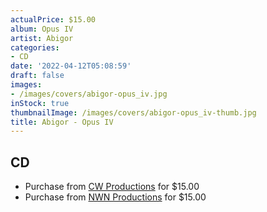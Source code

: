 ```yaml
---
actualPrice: $15.00
album: Opus IV
artist: Abigor
categories:
- CD
date: '2022-04-12T05:08:59'
draft: false
images:
- /images/covers/abigor-opus_iv.jpg
inStock: true
thumbnailImage: /images/covers/abigor-opus_iv-thumb.jpg
title: Abigor - Opus IV
---
```


## CD
* Purchase from [CW Productions](https://shop.cwproductions.net/products/abigor-opus-iv-cd) for $15.00
* Purchase from [NWN Productions](http://shop.nwnprod.com/index.php?route=product/product&path=93&product_id=22355&sort=pd.name&order=ASC) for $15.00

